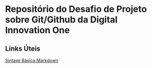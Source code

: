 # Repositório do Desafio de Projeto sobre Git/Github da Digital Innovation One

## Links Úteis
[Sintaxe Básica Markdown](https://www.markdownguide.org/basic-syntax/)
